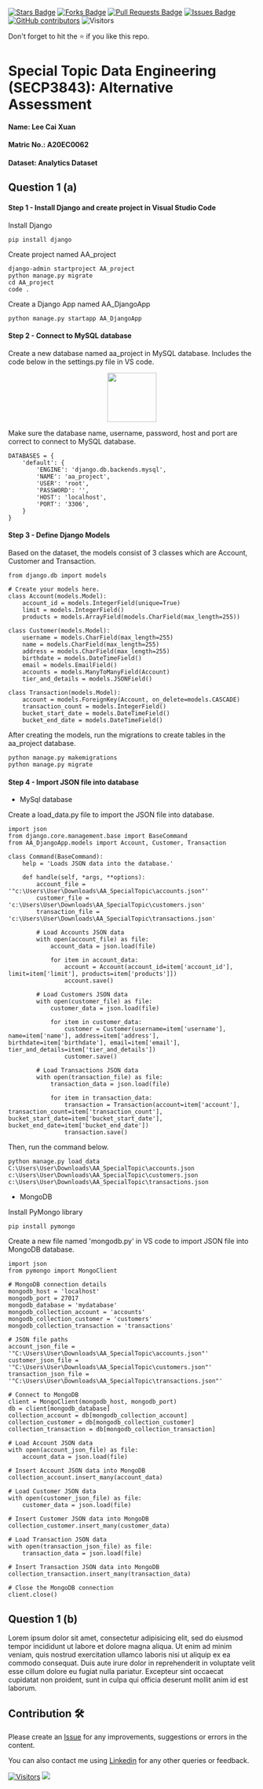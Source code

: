 <a href="https://github.com/drshahizan/SECP3843/stargazers"><img src="https://img.shields.io/github/stars/drshahizan/SECP3843" alt="Stars Badge"/></a>
<a href="https://github.com/drshahizan/SECP3843/network/members"><img src="https://img.shields.io/github/forks/drshahizan/SECP3843" alt="Forks Badge"/></a>
<a href="https://github.com/drshahizan/SECP3843/pulls"><img src="https://img.shields.io/github/issues-pr/drshahizan/SECP3843" alt="Pull Requests Badge"/></a>
<a href="https://github.com/drshahizan/SECP3843/issues"><img src="https://img.shields.io/github/issues/drshahizan/SECP3843" alt="Issues Badge"/></a>
<a href="https://github.com/drshahizan/SECP3843/graphs/contributors"><img alt="GitHub contributors" src="https://img.shields.io/github/contributors/drshahizan/SECP3843?color=2b9348"></a>
![Visitors](https://api.visitorbadge.io/api/visitors?path=https%3A%2F%2Fgithub.com%2Fdrshahizan%2FSECP3843&labelColor=%23d9e3f0&countColor=%23697689&style=flat)


Don't forget to hit the :star: if you like this repo.

# Special Topic Data Engineering (SECP3843): Alternative Assessment

#### Name: Lee Cai Xuan
#### Matric No.: A20EC0062
#### Dataset: Analytics Dataset

## Question 1 (a)
<h4>Step 1 - Install Django and create project in Visual Studio Code</h4>

Install Django 

```
pip install django
```
Create project named AA_project

```
django-admin startproject AA_project
python manage.py migrate
cd AA_project
code .
```

Create a Django App named AA_DjangoApp

```
python manage.py startapp AA_DjangoApp
```

<h4>Step 2 - Connect to MySQL database</h4>

Create a new database named aa_project in MySQL database. Includes the code below in the settings.py file in VS code. 

<p align="center">
  <img height="100px" src="https://github.com/drshahizan/SECP3843/blob/main/submission/leecaixuan/question1/files/images/Screenshot%202023-06-26%20173526.png" />
</p>

Make sure the database name, username, password, host and port are correct to connect to MySQL database.

```
DATABASES = {
    'default': {
        'ENGINE': 'django.db.backends.mysql',
        'NAME': 'aa_project',
        'USER': 'root',
        'PASSWORD': '',
        'HOST': 'localhost',
        'PORT': '3306',
    }
}
```

<h4>Step 3 - Define Django Models</h4>

Based on the dataset, the models consist of 3 classes which are Account, Customer and Transaction. 

```
from django.db import models

# Create your models here.
class Account(models.Model):
    account_id = models.IntegerField(unique=True)
    limit = models.IntegerField()
    products = models.ArrayField(models.CharField(max_length=255))

class Customer(models.Model):
    username = models.CharField(max_length=255)
    name = models.CharField(max_length=255)
    address = models.CharField(max_length=255)
    birthdate = models.DateTimeField()
    email = models.EmailField()
    accounts = models.ManyToManyField(Account)
    tier_and_details = models.JSONField()

class Transaction(models.Model):
    account = models.ForeignKey(Account, on_delete=models.CASCADE)
    transaction_count = models.IntegerField()
    bucket_start_date = models.DateTimeField()
    bucket_end_date = models.DateTimeField()
```

After creating the models, run the migrations to create tables in the aa_project database.

```
python manage.py makemigrations
python manage.py migrate
```

<h4>Step 4 - Import JSON file into database</h4>

- MySql database

Create a load_data.py file to import the JSON file into database.

```
import json
from django.core.management.base import BaseCommand
from AA_DjangoApp.models import Account, Customer, Transaction

class Command(BaseCommand):
    help = 'Loads JSON data into the database.'

    def handle(self, *args, **options):
        account_file = '"c:\Users\User\Downloads\AA_SpecialTopic\accounts.json"'
        customer_file = 'c:\Users\User\Downloads\AA_SpecialTopic\customers.json'
        transaction_file = 'c:\Users\User\Downloads\AA_SpecialTopic\transactions.json'

        # Load Accounts JSON data
        with open(account_file) as file:
            account_data = json.load(file)

            for item in account_data:
                account = Account(account_id=item['account_id'], limit=item['limit'], products=item['products']])
                account.save()

        # Load Customers JSON data
        with open(customer_file) as file:
            customer_data = json.load(file)

            for item in customer_data:
                customer = Customer(username=item['username'], name=item['name'], address=item['address'], birthdate=item['birthdate'], email=item['email'], tier_and_details=item['tier_and_details'])
                customer.save()

        # Load Transactions JSON data
        with open(transaction_file) as file:
            transaction_data = json.load(file)

            for item in transaction_data:
                transaction = Transaction(account=item['account'], transaction_count=item['transaction_count'], bucket_start_date=item['bucket_start_date'], bucket_end_date=item['bucket_end_date'])
                transaction.save()
```

Then, run the command below.

```
python manage.py load_data C:\Users\User\Downloads\AA_SpecialTopic\accounts.json c:\Users\User\Downloads\AA_SpecialTopic\customers.json c:\Users\User\Downloads\AA_SpecialTopic\transactions.json
```

- MongoDB

Install PyMongo library

```
pip install pymongo
```

Create a new file named 'mongodb.py' in VS code to import JSON file into MongoDB database.

```
import json
from pymongo import MongoClient

# MongoDB connection details
mongodb_host = 'localhost'
mongodb_port = 27017
mongodb_database = 'mydatabase'
mongodb_collection_account = 'accounts'
mongodb_collection_customer = 'customers'
mongodb_collection_transaction = 'transactions'

# JSON file paths
account_json_file = '"C:\Users\User\Downloads\AA_SpecialTopic\accounts.json"'
customer_json_file = '"C:\Users\User\Downloads\AA_SpecialTopic\customers.json"'
transaction_json_file = '"C:\Users\User\Downloads\AA_SpecialTopic\transactions.json"'

# Connect to MongoDB
client = MongoClient(mongodb_host, mongodb_port)
db = client[mongodb_database]
collection_account = db[mongodb_collection_account]
collection_customer = db[mongodb_collection_customer]
collection_transaction = db[mongodb_collection_transaction]

# Load Account JSON data
with open(account_json_file) as file:
    account_data = json.load(file)

# Insert Account JSON data into MongoDB
collection_account.insert_many(account_data)

# Load Customer JSON data
with open(customer_json_file) as file:
    customer_data = json.load(file)

# Insert Customer JSON data into MongoDB
collection_customer.insert_many(customer_data)

# Load Transaction JSON data
with open(transaction_json_file) as file:
    transaction_data = json.load(file)

# Insert Transaction JSON data into MongoDB
collection_transaction.insert_many(transaction_data)

# Close the MongoDB connection
client.close()
```



## Question 1 (b)
Lorem ipsum dolor sit amet, consectetur adipisicing elit, sed do eiusmod tempor incididunt ut labore et dolore magna aliqua. Ut enim ad minim veniam, quis nostrud exercitation ullamco laboris nisi ut aliquip ex ea commodo consequat. Duis aute irure dolor in reprehenderit in voluptate velit esse cillum dolore eu fugiat nulla pariatur. Excepteur sint occaecat cupidatat non proident, sunt in culpa qui officia deserunt mollit anim id est laborum.





## Contribution 🛠️
Please create an [Issue](https://github.com/drshahizan/special-topic-data-engineering/issues) for any improvements, suggestions or errors in the content.

You can also contact me using [Linkedin](https://www.linkedin.com/in/drshahizan/) for any other queries or feedback.

[![Visitors](https://api.visitorbadge.io/api/visitors?path=https%3A%2F%2Fgithub.com%2Fdrshahizan&labelColor=%23697689&countColor=%23555555&style=plastic)](https://visitorbadge.io/status?path=https%3A%2F%2Fgithub.com%2Fdrshahizan)
![](https://hit.yhype.me/github/profile?user_id=81284918)


